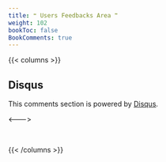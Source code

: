 ```yaml
---
title: ❝ Users Feedbacks Area ❞
weight: 102
bookToc: false
BookComments: true
---
```


{{< columns >}}

## Disqus

This comments section is powered by [Disqus](https://disqus.com/).

<--->

<p>&nbsp;</p>

{{< /columns >}}


